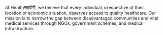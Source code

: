 At Healthसहयोगी, we believe that every individual, irrespective of their location or economic situation, deserves access to quality healthcare. Our mission is to narrow the gap between disadvantaged communities and vital medical services through NGOs, government schemes, and medical infrastructure. 
